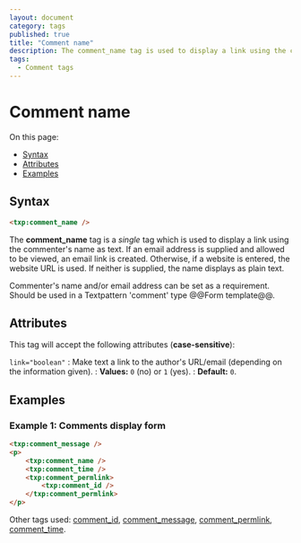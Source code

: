 ```yaml
---
layout: document
category: tags
published: true
title: "Comment name"
description: The comment_name tag is used to display a link using the commenter's name as text.
tags:
  - Comment tags
---
```


# Comment name

On this page:

* [Syntax](#syntax)
* [Attributes](#attributes)
* [Examples](#examples)

## Syntax

~~~ html
<txp:comment_name />
~~~

The **comment_name** tag is a *single* tag which is used to display a link using the commenter's name as text. If an email address is supplied and allowed to be viewed, an email link is created. Otherwise, if a website is entered, the website URL is used. If neither is supplied, the name displays as plain text.

Commenter's name and/or email address can be set as a requirement. Should be used in a Textpattern 'comment' type @@Form template@@.

## Attributes

This tag will accept the following attributes (**case-sensitive**):

`link="boolean"`
: Make text a link to the author's URL/email (depending on the information given).
: **Values:** `0` (no) or `1` (yes).
: **Default:** `0`.

## Examples

### Example 1: Comments display form

~~~ html
<txp:comment_message />
<p>
    <txp:comment_name />
    <txp:comment_time />
    <txp:comment_permlink>
        <txp:comment_id />
    </txp:comment_permlink>
</p>
~~~

Other tags used: [comment_id](comment-id), [comment_message](comment-message), [comment_permlink](comment-permlink), [comment_time](comment_time).
